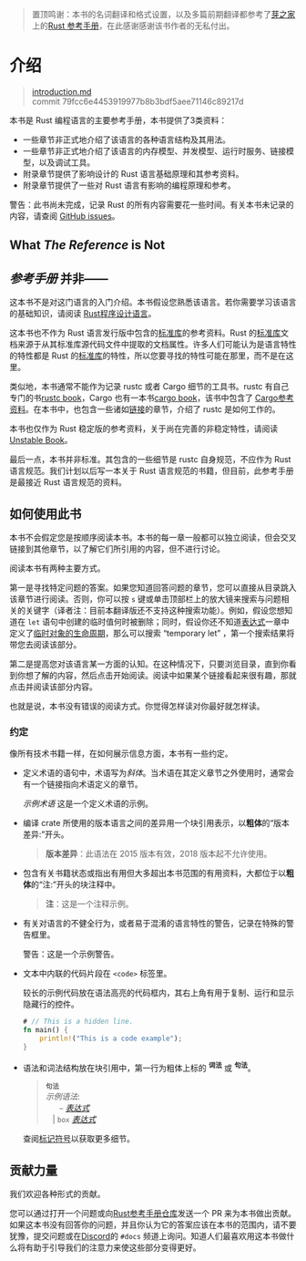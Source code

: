 >置顶鸣谢：本书的名词翻译和格式设置，以及多篇前期翻译都参考了[芽之家](https://books.budshome.com)上的[Rust 参考手册](https://books.budshome.com/rust-reference/)，在此感谢感谢该书作者的无私付出。

# 介绍

>[introduction.md](https://github.com/rust-lang/reference/blob/master/src/introduction.md)\
>commit 79fcc6e4453919977b8b3bdf5aee71146c89217d

本书是 Rust 编程语言的主要参考手册，本书提供了3类资料：
  - 一些章节非正式地介绍了该语言的各种语言结构及其用法。
  - 一些章节非正式地介绍了该语言的内存模型、并发模型、运行时服务、链接模型，以及调试工具。
  - 附录章节提供了影响设计的 Rust 语言基础原理和其参考资料。
  - 附录章节提供了一些对 Rust 语言有影响的编程原理和参考。

<div class="warning">

警告：此书尚未完成，记录 Rust 的所有内容需要花一些时间。有关本书未记录的内容，请查阅 [GitHub issues]。

</div>

## What *The Reference* is Not
## *参考手册* 并非——

这本书不是对这门语言的入门介绍。本书假设您熟悉该语言。若你需要学习该语言的基础知识，请阅读 [Rust程序设计语言]。

这本书也不作为 Rust 语言发行版中包含的[标准库]的参考资料。Rust 的[标准库]文档来源于从其标准库源代码文件中提取的文档属性。许多人们可能认为是语言特性的特性都是 Rust 的[标准库]的特性，所以您要寻找的特性可能在那里，而不是在这里。

类似地，本书通常不能作为记录 rustc 或者 Cargo 细节的工具书。rustc 有自己专门的书[rustc book]，Cargo 也有一本书[cargo book]，该书中包含了 [Cargo参考资料]。在本书中，也包含一些诸如[链接]的章节，介绍了 rustc 是如何工作的。

本书也仅作为 Rust 稳定版的参考资料，关于尚在完善的非稳定特性，请阅读[Unstable Book]。

最后一点，本书并非标准。其包含的一些细节是 rustc 自身规范，不应作为 Rust 语言规范。我们计划以后写一本关于 Rust 语言规范的书籍，但目前，此参考手册是最接近 Rust 语言规范的资料。

## 如何使用此书

本书不会假定您是按顺序阅读本书。本书的每一章一般都可以独立阅读，但会交叉链接到其他章节，以了解它们所引用的内容，但不进行讨论。

阅读本书有两种主要方式。

第一是寻找特定问题的答案。如果您知道回答问题的章节，您可以直接从目录跳入该章节进行阅读。否则，你可以按 `s` 键或单击顶部栏上的放大镜来搜索与问题相关的关键字（译者注：目前本翻译版还不支持这种搜索功能）。例如，假设您想知道在 `let` 语句中创建的临时值何时被删除；同时，假设你还不知道[表达式]一章中定义了[临时对象的生命周期]，那么可以搜索 “temporary let” ，第一个搜索结果将带您去阅读该部分。

第二是提高您对该语言某一方面的认知。在这种情况下，只要浏览目录，直到你看到你想了解的内容，然后点击开始阅读。阅读中如果某个链接看起来很有趣，那就点击并阅读该部分内容。

也就是说，本书没有错误的阅读方式。你觉得怎样读对你最好就怎样读。

### 约定

像所有技术书籍一样，在如何展示信息方面，本书有一些约定。

* 定义术语的语句中，术语写为*斜体*。当术语在其定义章节之外使用时，通常会有一个链接指向术语定义的章节。

  *示例术语* 这是一个定义术语的示例。

* 编译 crate 所使用的版本语言之间的差异用一个块引用表示，以**粗体**的“版本差异:”开头。

  > **版本差异**：此语法在 2015 版本有效，2018 版本起不允许使用。

* 包含有关书籍状态或指出有用但大多超出本书范围的有用资料，大都位于以**粗体**的“注:”开头的块注释中。
  
  > **注**：这是一个注释示例。

* 有关对语言的不健全行为，或者易于混淆的语言特性的警告，记录在特殊的警告框里。

  <div class="warning">

  警告：这是一个示例警告。

  </div>

* 文本中内联的代码片段在 `<code>` 标签里。

  较长的示例代码放在语法高亮的代码框内，其右上角有用于复制、运行和显示隐藏行的控件。
  
  ```rust
  # // This is a hidden line.
  fn main() {
      println!("This is a code example");
  }
  ```

* 语法和词法结构放在块引用中，第一行为粗体上标的 <sup>**词法**</sup> 或 <sup>**句法**</sup>。

  > **<sup>句法</sup>**\
  > _示例语法_:\
  > &nbsp;&nbsp; &nbsp;&nbsp; `~` [_表达式_]\
  > &nbsp;&nbsp; | `box` [_表达式_]

  查阅[标记符号]以获取更多细节。

## 贡献力量

我们欢迎各种形式的贡献。

您可以通过打开一个问题或向[Rust参考手册仓库]发送一个 PR 来为本书做出贡献。如果这本书没有回答你的问题，并且你认为它的答案应该在本书的范围内，请不要犹豫，提交问题或在[Discord]的 `#docs` 频道上询问。知道人们最喜欢用这本书做什么将有助于引导我们的注意力来使这些部分变得更好。

[Rust程序设计语言]: https://kaisery.github.io/trpl-zh-cn/title-page.html
[github issues]: https://github.com/rust-lang/reference/issues
[标准库]: https://doc.rust-lang.org/std/index.html
[Rust参考手册仓库]: https://github.com/rust-lang/reference/
[Unstable Book]: https://doc.rust-lang.org/nightly/unstable-book/
[_表达式_]: expressions.md
[cargo book]: https://doc.rust-lang.org/cargo/index.html
[Cargo参考资料]: https://doc.rust-lang.org/cargo/reference/index.html
[表达式]: expressions.html
[临时对象的生命周期]: expressions.html#temporaries
[链接]: linkage.html
[rustc book]: ../rustc/index.html
[标记符号]: notation.md
[Discord]: https://discord.gg/rust-lang
